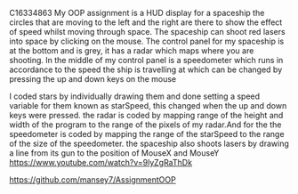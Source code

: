 C16334863
My OOP assignment is a HUD display for a spaceship
the circles that are moving to the left and the right are there to show the effect of speed whilst moving through space.
The spaceship can shoot red lasers into space by clicking on the mouse.
The control panel for my spaceship is at the bottom and is grey, it has a radar which maps where you are shooting.
In the middle of my control panel is a speedometer which runs in accordance to the speed the ship is travelling at which can be changed by pressing the up and down keys on the mouse

I coded stars by individually drawing them and done setting a speed variable for them known as starSpeed, this changed when the up and down keys were pressed.
the radar is coded by mapping range of the height and width of the program to the range of the pixels of my radar.And for the 
the speedometer is coded by mapping the range of the starSpeed to the range of the size of the speedometer.
the spaceship also shoots lasers by drawing a line from its gun to the position of MouseX and MouseY
https://www.youtube.com/watch?v=9lyZgRaThDk

https://github.com/mansey7/AssignmentOOP